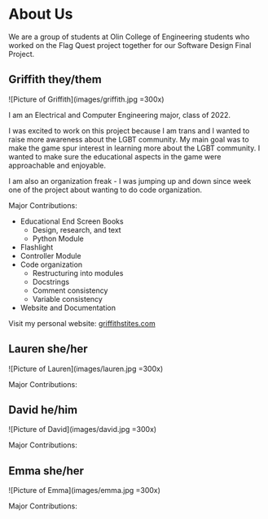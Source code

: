 # About Us
We are a group of students at Olin College of Engineering students who worked on the Flag Quest project together for our Software Design Final Project.

## Griffith they/them

![Picture of Griffith](images/griffith.jpg =300x)

I am an Electrical and Computer Engineering major, class of 2022.

I was excited to work on this project because I am trans and I wanted to raise more awareness about the LGBT community. My main goal was to make the game spur interest in learning more about the LGBT community. I wanted to make sure the educational aspects in the game were approachable and enjoyable.

I am also an organization freak - I was jumping up and down since week one of the project about wanting to do code organization.

Major Contributions:
* Educational End Screen Books
  * Design, research, and text
  * Python Module
* Flashlight
* Controller Module
* Code organization
  * Restructuring into modules
  * Docstrings
  * Comment consistency
  * Variable consistency
* Website and Documentation

Visit my personal website: [griffithstites.com](https://www.griffithstites.com/)

## Lauren she/her

![Picture of Lauren](images/lauren.jpg =300x)

Major Contributions:

## David he/him

![Picture of David](images/david.jpg =300x)

Major Contributions:

## Emma she/her

![Picture of Emma](images/emma.jpg =300x)

Major Contributions:
